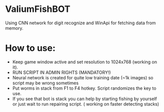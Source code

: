 # ValiumFishBOT

Using CNN network for digit recognize and WinApi for fetching data from memory.

# How to use:

* Keep game window active and set resolution to 1024x768 (working on it).
* RUN SCRIPT IN ADMIN RIGHTS (MANDATORY!)
* Neural network is created for quite low training date (~1k images) so script may be wrong sometimes
* Put worms in stack from F1 to F4 hotkey. Script randomizes the key to use.
* If you see that bot is stack you can help by starting fishing by yourself or just wait to run repairing script. (
  working on faster detecting stacks)
